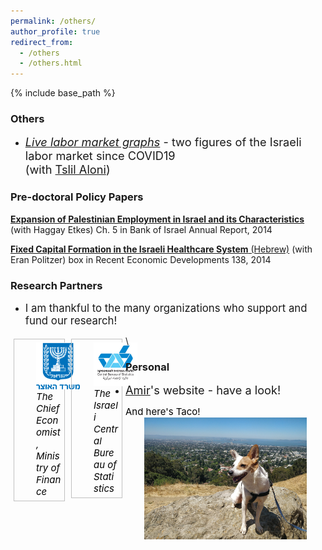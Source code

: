 ```yaml
---
permalink: /others/
author_profile: true
redirect_from:
  - /others
  - /others.html
---
```

<style>
img {
  margin-left: 30px;
    }
figcaption {
  font-size: 15px;
  color: black;
  text-align: left;
  height: auto;
  margin-left: 30px;
  word-wrap: break-word;
  font-family: -apple-system,".SFNSText-Regular","San Francisco","Roboto","Segoe UI","Helvetica Neue","Lucida Grande",Arial,sans-serif;
}
figure {
  display: inline-block;
  width: 70px;
  text-align: center;
  font-style: italic;
  font-size: x-small;
  border: thin silver solid;
  padding: 0.5em;
  margin: 0.5em;
  float: left;
}

/*figcaption {*/
/*  text-align: center;*/
/*  font-size: 10px;*/
/*}*/

</style>

{% include base_path %}
### Others
- <span style="font-size:1.3em"> [*Live labor market graphs*](https://sites.google.com/view/tslil-aloni/labormarketcovid19?authuser=0)  - two figures of the Israeli labor market since COVID19  
(with [Tslil Aloni](https://sites.google.com/view/tslil-aloni/home?authuser=0)) </span>
 
### Pre-doctoral Policy Papers

[**Expansion of Palestinian Employment in Israel and its Characteristics**](https://www.boi.org.il/en/NewsAndPublications/PressReleases/Pages/030315-PalestinianEmployment.aspx) (with Haggay Etkes)  Ch. 5  in Bank of Israel Annual Report, 2014

[**Fixed Capital Formation in the Israeli Healthcare System** (Hebrew)](https://www.boi.org.il/he/NewsAndPublications/PressReleases/Pages/19-11-2014-Seker138-Health.aspx) (with Eran Politzer) box in Recent Economic Developments 138, 2014

### Research Partners
- <span style="font-size:1.2em"> I am thankful to the many organizations who support and fund our research! </span> 

<a href="https://www.gov.il/en/departments/units/department_chief_economist/govil-landing-page">
  <figure>
  <img src="/images/Ministry_of_Finance.svg.png" alt="Chief_Economist" >
  <figcaption>The Chief Economist, Ministry of Finance</figcaption>
  </figure>
</a>
<a href="https://www.cbs.gov.il/en/Pages/default.aspx">
  <figure>
  <img src="/images/Lamas.jpeg" alt="CBS" >
  <figcaption>The Israeli Central Bureau of Statistics</figcaption>
  </figure>
</a>
\

### Personal
- <span style="font-size:1.3em">  [Amir](https://www.amirbar.net)'s website - have a look! </span>

<figcaption>And here's Taco!</figcaption>
<img src="/images/Taco_berkeley.jpeg" alt="Taco!" width="260" >

